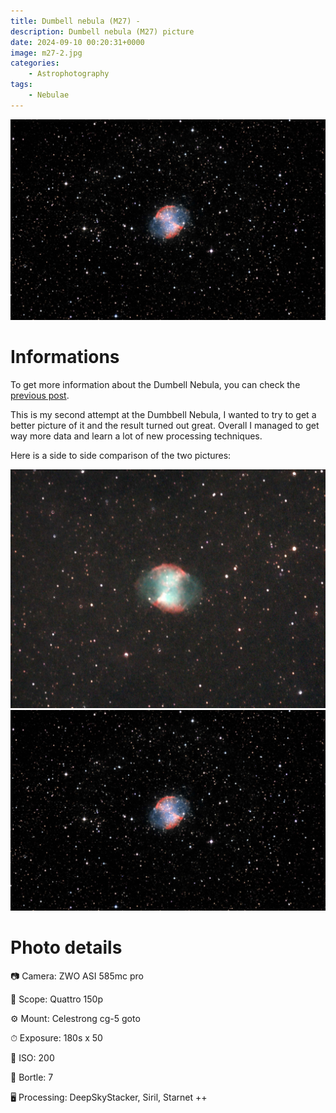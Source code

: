 ```yaml
---
title: Dumbell nebula (M27) - 
description: Dumbell nebula (M27) picture
date: 2024-09-10 00:20:31+0000
image: m27-2.jpg
categories:
    - Astrophotography
tags:
    - Nebulae
---
```


![m27 picture](m27-2.jpg)

# Informations

To get more information about the Dumbell Nebula, you can check the [previous post](/p/dumbell-nebula-m27-06-09-2024/).

This is my second attempt at the Dumbbell Nebula, I wanted to try to get a better picture of it and the result turned out great. Overall I managed to get way more data and learn a lot of new processing techniques. 

Here is a side to side comparison of the two pictures:

![Old M27 picture](m27.jpg) ![New one](m27-2.jpg)

# Photo details

📷 Camera: ZWO ASI 585mc pro

🔭 Scope: Quattro 150p

⚙️ Mount: Celestrong cg-5 goto

⏱ Exposure: 180s x 50

🌌 ISO: 200

🌇 Bortle: 7

🖥 Processing: DeepSkyStacker, Siril, Starnet ++
